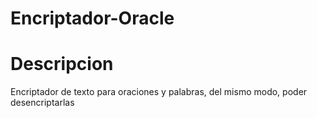 # Encriptador-Oracle

# Descripcion
Encriptador de texto para oraciones y palabras, del mismo modo, poder desencriptarlas
